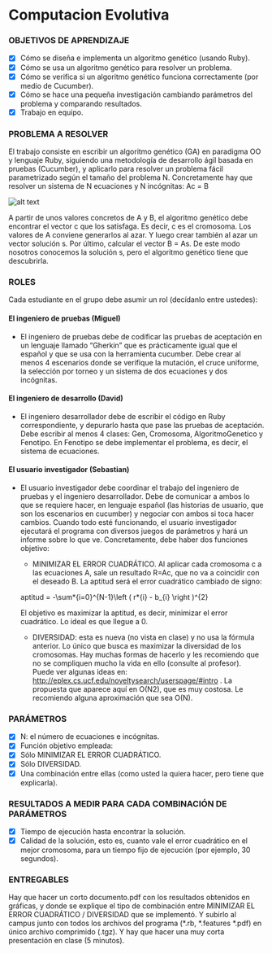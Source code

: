 # Computacion Evolutiva

### OBJETIVOS DE APRENDIZAJE
  - [x] Cómo se diseña e implementa un algoritmo genético (usando Ruby).
  - [x] Cómo se usa un algoritmo genético para resolver un problema.
  - [x] Cómo se verifica si un algoritmo genético funciona correctamente (por medio de Cucumber).
  - [x] Cómo se hace una pequeña investigación cambiando parámetros del problema y comparando resultados.
  - [x] Trabajo en equipo.

### PROBLEMA A RESOLVER
El trabajo consiste en escribir un algoritmo genético (GA) en paradigma OO y lenguaje Ruby,
siguiendo una metodología de desarrollo ágil basada en pruebas (Cucumber), y aplicarlo para resolver
un problema fácil parametrizado según el tamaño del problema N. Concretamente hay que resolver un
sistema de N ecuaciones y N incógnitas: Ac = B
 
 ![alt text](assets/prob1.png)

A partir de unos valores concretos de A y B, el algoritmo genético debe encontrar el vector c que los
satisfaga. Es decir, c es el cromosoma.
Los valores de A conviene generarlos al azar. Y luego crear también al azar un vector solución s. Por
último, calcular el vector B = As. De este modo nosotros conocemos la solución s, pero el algoritmo
genético tiene que descubrirla.


### ROLES
Cada estudiante en el grupo debe asumir un rol (decídanlo entre ustedes):
  
  #### El ingeniero de pruebas (Miguel)
  - El ingeniero de pruebas debe de codificar las pruebas de aceptación en un lenguaje llamado
  “Gherkin” que es prácticamente igual que el español y que se usa con la herramienta cucumber.
  Debe crear al menos 4 escenarios donde se verifique la mutación, el cruce uniforme, la
  selección por torneo y un sistema de dos ecuaciones y dos incógnitas.
  
 
  #### El ingeniero de desarrollo (David)
  - El ingeniero desarrollador debe de escribir el código en Ruby correspondiente, y depurarlo
  hasta que pase las pruebas de aceptación. Debe escribir al menos 4 clases: Gen, Cromosoma,
  AlgoritmoGenetico y Fenotipo. En Fenotipo se debe implementar el problema, es decir, el
  sistema de ecuaciones.

  #### El usuario investigador (Sebastian)
  - El usuario investigador debe coordinar el trabajo del ingeniero de pruebas y el ingeniero
  desarrollador. Debe de comunicar a ambos lo que se requiere hacer, en lenguaje español (las
  historias de usuario, que son los escenarios en cucumber) y negociar con ambos si toca hacer
  cambios. Cuando todo esté funcionando, el usuario investigador ejecutará el programa con
  diversos juegos de parámetros y hará un informe sobre lo que ve. Concretamente, debe haber
  dos funciones objetivo:
  
    - MINIMIZAR EL ERROR CUADRÁTICO. Al aplicar cada cromosoma c a las ecuaciones
    A, sale un resultado R=Ac, que no va a coincidir con el deseado B. La aptitud será el error
    cuadrático cambiado de signo: 

    aptitud = -\sum*{i=0}\^{N-1}\left ( r*{i} - b\_{i} \right )\^{2}
    
    El objetivo es maximizar la
    aptitud, es decir, minimizar el error cuadrático. Lo ideal es que llegue a 0.
    
    - DIVERSIDAD: esta es nueva (no vista en clase) y no usa la fórmula anterior. Lo único que
    busca es maximizar la diversidad de los cromosomas. Hay muchas formas de hacerlo y les
    recomiendo que no se compliquen mucho la vida en ello (consulte al profesor). Puede ver
    algunas ideas en: http://eplex.cs.ucf.edu/noveltysearch/userspage/#intro . La propuesta que
    aparece aquí en O(N2), que es muy costosa. Le recomiendo alguna aproximación que sea
    O(N).
    
### PARÁMETROS
  - [x] N: el número de ecuaciones e incógnitas.
  - [x] Función objetivo empleada:
  - [x] Sólo MINIMIZAR EL ERROR CUADRÁTICO.
  - [x] Sólo DIVERSIDAD.
  - [x] Una combinación entre ellas (como usted la quiera hacer, pero tiene que explicarla).

### RESULTADOS A MEDIR PARA CADA COMBINACIÓN DE PARÁMETROS
  - [x] Tiempo de ejecución hasta encontrar la solución.
  - [x] Calidad de la solución, esto es, cuanto vale el error cuadrático en el mejor cromosoma, para un tiempo fijo de ejecución (por ejemplo, 30 segundos).

### ENTREGABLES
Hay que hacer un corto documento.pdf con los resultados obtenidos en gráficas, y donde se explique el
tipo de combinación entre MINIMIZAR EL ERROR CUADRÁTICO / DIVERSIDAD que se
implementó. Y subirlo al campus junto con todos los archivos del programa (*.rb, *.features *.pdf) en
único archivo comprimido (.tgz).
Y hay que hacer una muy corta presentación en clase (5 minutos).

